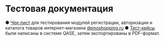 # Тестовая документация

● [Чек-лист](https://docs.google.com/spreadsheets/d/1NtJxAYc4b3UmltKsxwuzqsysUFrU6yjPwWvHSFvh348/edit?usp=sharing) для тестирования модулей регистрации, авторизации и каталога товаров интернет-магазина [demoshopping.ru](https://demoshopping.ru/)
● [Тест-кейсы](https://github.com/Ulyana-Vlasenko/docs/blob/main/Test%20cases%20in%20QASE%20for%20demoshopping.ru.pdf.pdf) были написаны в системе QASE, затем экспортированы в PDF-формат.
